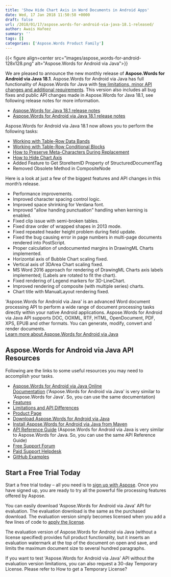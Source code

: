 ```yaml
---
title: 'Show Hide Chart Axis in Word Documents in Android Apps'
date: Wed, 17 Jan 2018 11:50:58 +0000
draft: false
url: /2018/01/17/aspose.words-for-android-via-java-18.1-released/
author: Awais Hafeez
summary: ''
tags: []
categories: ['Aspose.Words Product Family']
---
```




{{< figure align=center src="images/aspose_words-for-android-128x128.png" alt="Aspose.Words for Android via Java">}}


We are pleased to announce the new monthly release of **Aspose.Words for Android via Java 18.1**. Aspose.Words for Android via Java has full functionality of Aspose.Words for Java with [few limitations, minor API changes and additional requirements][1]. This version also includes all bug fixes and public API changes made in Aspose.Words for Java 18.1, see following release notes for more information.

*   [Aspose.Words for Java 18.1 release notes][2]
*   [Aspose.Words for Android via Java 18.1 release notes][3]

Aspose.Words for Android via Java 18.1 now allows you to perform the following tasks:

*   [Working with Table-Row Data Bands][4]
*   [Working with Table-Row Conditional Blocks][5]
*   [How to Preserve Meta-Characters During Replacement][6]
*   [How to Hide Chart Axis][7]
*   Added Feature to Get StoreItemID Property of StructuredDocumentTag
*   Removed Obsolete Method in CompositeNode

Here is a look at just a few of the biggest features and API changes in this month’s release.

*   Performance improvements.
*   Improved character spacing control logic.
*   Improved space shrinking for Verdana font.
*   Improved "allow handing punctuation" handling when kerning is enabled.
*   Fixed clip issue with semi-broken tables.
*   Fixed draw order of wrapped shapes in 2013 mode.
*   Fixed repeated header height problem during field update.
*   Fixed the bug causing error in page numbers in multi-page documents rendered into PostScript.
*   Proper calculation of undocumented margins in DrawingML Charts implemented.
*   Horizontal axis of Bubble Chart scaling fixed.
*   Vertical axis of 3DArea Chart scaling fixed.
*   MS Word 2016 approach for rendering of DrawingML Charts axis labels implemented; (Labels are rotated to fit the chart).
*   Fixed rendering of Legend markers for 3D-LineChart.
*   Improved rendering of composite (with multiple series) charts.
*   Chart title with ManualLayout rendering fixed.

'Aspose.Words for Android via Java' is an advanced Word document processing API to perform a wide range of document processing tasks directly within your native Android applications. Aspose.Words for Android via Java API supports DOC, OOXML, RTF, HTML, OpenDocument, PDF, XPS, EPUB and other formats. You can generate, modify, convert and render documents.  
[Learn more about Aspose.Words for Android via Java][8]

## Aspose.Words for Android via Java API Resources

Following are the links to some useful resources you may need to accomplish your tasks.

*   [Aspose.Words for Android via Java Online Documentation][9] ('Aspose.Words for Android via Java' is very similar to 'Aspose.Words for Java'. So, you can use the same documentation)
*   [Features][10]
*   [Limitations and API Differences][11]
*   [Product Page][12]
*   [Download Aspose.Words for Android via Java][13]
*   [Install Aspose.Words for Android via Java from Maven][14]
*   [API Reference Guide][15] (Aspose.Words for Android via Java is very similar to Aspose.Words for Java. So, you can use the same API Reference Guide)
*   [Free Support Forum][16]
*   [Paid Support Helpdesk][17]
*   [GitHub Examples][18]

## Start a Free Trial Today

Start a free trial today – all you need is to [sign up with Aspose][19]. Once you have signed up, you are ready to try all the powerful file processing features offered by Aspose.

You can easily download 'Aspose.Words for Android via Java' API for evaluation. The evaluation download is the same as the purchased download. The evaluation version simply becomes licensed when you add a few lines of code to [apply the license][20].

The evaluation version of Aspose.Words for Android via Java (without a license specified) provides full product functionality, but it inserts an evaluation watermark at the top of the document on open and save, and limits the maximum document size to several hundred paragraphs.

If you want to test 'Aspose.Words for Android via Java' API without the evaluation version limitations, you can also request a 30-day Temporary License. Please refer to How to get a Temporary License?




[1]: https://docs.aspose.com/display/wordsjava/Aspose.Words+for+Android+via+Java+API+Differences+and+Limitations
[2]: https://docs.aspose.com/display/wordsjava/Aspose.Words+for+Java+18.1+Release+Notes
[3]: https://docs.aspose.com/display/wordsjava/Aspose.Words+for+Android+via+Java+18.1+Release+Notes
[4]: https://docs.aspose.com/display/wordsjava/Working+with+Table-Row+Data+Bands
[5]: https://docs.aspose.com/display/wordsjava/Working+with+Table-Row+Conditional+Blocks
[6]: https://docs.aspose.com/display/wordsjava/Find+and+Replace#FindandReplace-HowtoPreserveMeta-CharactersDuringReplacement
[7]: https://docs.aspose.com/display/wordsjava/Working+with+Charts#WorkingwithCharts-HowtoHideChartAxis
[8]: https://products.aspose.com/words/android-java
[9]: https://docs.aspose.com/display/wordsjava/Home
[10]: https://docs.aspose.com/display/wordsjava/Aspose.Words+for+Android+via+Java+Features
[11]: https://docs.aspose.com/display/wordsjava/Aspose.Words+for+Android+via+Java+API+Differences+and+Limitations
[12]: https://products.aspose.com/words/android-java
[13]: http://maven.aspose.com/repository/simple/ext-release-local/com/aspose/aspose-words/
[14]: https://docs.aspose.com/display/wordsjava/Installation#Installation-InstallAspose.WordsforAndroidviaJavafromMavenRepository
[15]: https://apireference.aspose.com/java/words
[16]: https://forum.aspose.com/c/words
[17]: https://helpdesk.aspose.com/
[18]: https://github.com/aspose-words/Aspose.Words-for-Java
[19]: https://www.aspose.com/
[20]: https://docs.aspose.com/display/wordsjava/Licensing




